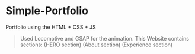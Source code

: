 # Simple-Portfolio
Portfolio using the HTML + CSS + JS

> Used Locomotive and GSAP for the animation.
> This Website contains sections:
> (HERO section)
> (About section)
> (Experience section)
